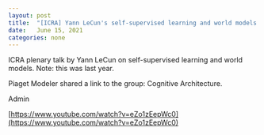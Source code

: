 ```yaml
---
layout: post
title:  "[ICRA] Yann LeCun's self-supervised learning and world models talk"
date:   June 15, 2021
categories: none
---
```


ICRA plenary talk by Yann LeCun on self-supervised learning and world models. Note: this was last year.

Piaget Modeler shared a link to the group: Cognitive Architecture.

Admin

[https://www.youtube.com/watch?v=eZo1zEepWc0](https://www.youtube.com/watch?v=eZo1zEepWc0)



 

